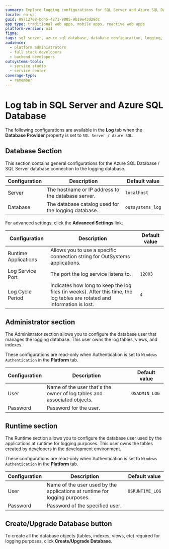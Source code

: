 ```yaml
---
summary: Explore logging configurations for SQL Server and Azure SQL Database in OutSystems 11 (O11).
locale: en-us
guid: 09712708-bd45-4271-9005-9b19e43d29dc
app_type: traditional web apps, mobile apps, reactive web apps
platform-version: o11
figma:
tags: sql server, azure sql database, database configuration, logging, security
audience:
  - platform administrators
  - full stack developers
  - backend developers
outsystems-tools:
  - service studio
  - service center
coverage-type:
  - remember
---
```


# Log tab in SQL Server and Azure SQL Database

The following configurations are available in the **Log** tab when the **Database Provider** property is set to `SQL Server / Azure SQL`.

## Database Section

This section contains general configurations for the Azure SQL Database / SQL Server database connection to the logging database.

| Configuration | Description | Default value |
| --------------|-------------|--------------- |
| Server | The hostname or IP address to the database server. | `localhost` |
| Database | The database catalog used for the logging database. | `outsystems_log` |

For advanced settings, click the **Advanced Settings** link.

|Configuration | Description | Default value|
|---|---|---|
|Runtime Applications|Allows you to use a specific connection string for OutSystems applications.||
|Log Service Port|The port the log service listens to.|`12003`|
|Log Cycle Period|Indicates how long to keep the log files (in weeks). After this time, the log tables are rotated and information is lost.|`4`|

## Administrator section

The Administrator section allows you to configure the database user that manages the logging database. This user owns the log tables, views, and indexes.

<div class="info" markdown="1">

These configurations are read-only when Authentication is set to `Windows Authentication` in the **Platform** tab.

</div>

| Configuration | Description | Default value |
| --------------|-------------|-------------- |
| User | Name of the user that's the owner of log tables and associated objects. | `OSADMIN_LOG` |
| Password | Password for the user. | |

## Runtime section

The Runtime section allows you to configure the database user used by the applications at runtime for logging purposes. This user owns the tables created by developers in the development environment.

<div class="info" markdown="1">

These configurations are read-only when Authentication is set to `Windows Authentication` in the **Platform** tab.

</div>

| Configuration | Description | Default value |
| --------------|-------------|-------------- |
| User | Name of the user used by the applications at runtime for logging purposes. | `OSRUNTIME_LOG` |
| Password | Password of the specified user. | |
  
## Create/Upgrade Database button

To create all the database objects (tables, indexes, views, etc) required for logging purposes, click **Create/Upgrade Database**.
